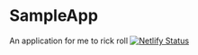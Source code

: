 # SampleApp
An application for me to rick roll
[![Netlify Status](https://api.netlify.com/api/v1/badges/a92aa85a-e182-42ed-8822-f75ed72fb5e6/deploy-status)](https://app.netlify.com/sites/jsguy/deploys)
